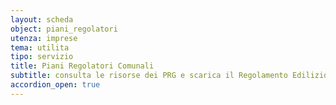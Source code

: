 ```yaml
---
layout: scheda
object: piani_regolatori
utenza: imprese
tema: utilita
tipo: servizio
title: Piani Regolatori Comunali
subtitle: consulta le risorse dei PRG e scarica il Regolamento Edilizio
accordion_open: true
---
```

